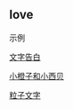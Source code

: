 ## love

示例

[文字告白](https://happycoding1024.github.io/love/文字告白/index.html)

[小橙子和小西贝](https://happycoding1024.github.io/love/小橙子和小西贝/index.html)

[粒子文字]((https://happycoding1024.github.io/love/粒子文字/index.html))



